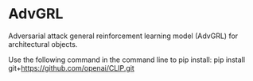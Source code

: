 # AdvGRL
Adversarial attack general reinforcement learning model (AdvGRL) for architectural objects.

Use the following command in the command line to pip install:
pip install git+https://github.com/openai/CLIP.git
